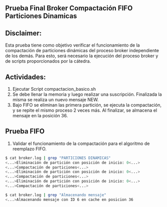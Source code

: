 ## Prueba Final Broker Compactación FIFO Particiones Dinamicas

## Disclaimer:

Esta prueba tiene como objetivo verificar el funcionamiento de la compactación de particiones dinámicas del proceso broker independiente de los demás. Para esto, será necesario la ejecución del proceso broker y de scripts proporcionados por la cátedra.

## Actividades:

1) Ejecutar Script compactacion_basico.sh
2) Se debe llenar la memoria y luego realizar una suscripción. Finalizada la misma se realiza un nuevo mensaje NEW.
3) Bajo FIFO se eliminan las primera partición, se ejecuta la compactación, y se repite el mismo proceso 2 veces más. Al finalizar, se almacena el mensaje en la posición 36.


## Prueba FIFO

1) Validar el funcionamiento de la compactación para el algoritmo de reemplazo FIFO.


```bash
$ cat broker.log | grep "PARTICIONES DINAMICAS"
<...>Eliminación de partición con posición de inicio: 0<...>
<...>Compactación de particiones<...>
<...>Eliminación de partición con posición de inicio: 0<...>
<...>Compactación de particiones<...>
<...>Eliminación de partición con posición de inicio: 0<...>
<...>Compactación de particiones<...>
```

```bash
$ cat broker.log | grep "Almacenando mensaje"
<...>Almacenando mensaje con ID 6 en cache en posicion 36